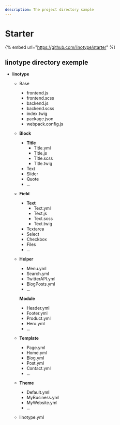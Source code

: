 ```yaml
---
description: The project directory sample
---
```


# Starter

{% embed url="https://github.com/linotype/starter" %}

## linotype directory exemple

* **linotype**
  * Base
    * frontend.js
    * frontend.scss
    * backend.js
    * backend.scss
    * index.twig
    * package.json
    * webpack.config.js
  * **Block**
    * **Title**
      * Title.yml
      * Title.js
      * Title.scss
      * Title.twig
    * Text
    * Slider
    * Quote
    * ...
  * **Field**
    * **Text** 
      * Text.yml
      * Text.js 
      * Text.scss 
      * Text.twig 
    * Textarea
    * Select
    * Checkbox
    * Files
    * ...
  * **Helper**

    * Menu.yml
    * Search.yml
    * TwitterAPI.yml
    * BlogPosts.yml
    * ...

    **Module**

    * Header.yml
    * Footer.yml
    * Product.yml
    * Hero.yml
    * ...

  * **Template**
    * Page.yml
    * Home.yml
    * Blog.yml
    * Post.yml
    * Contact.yml
    * ...
  * **Theme**
    * Default.yml
    * MyBusiness.yml
    * MyWebsite.yml
    * ...
  * linotype.yml

